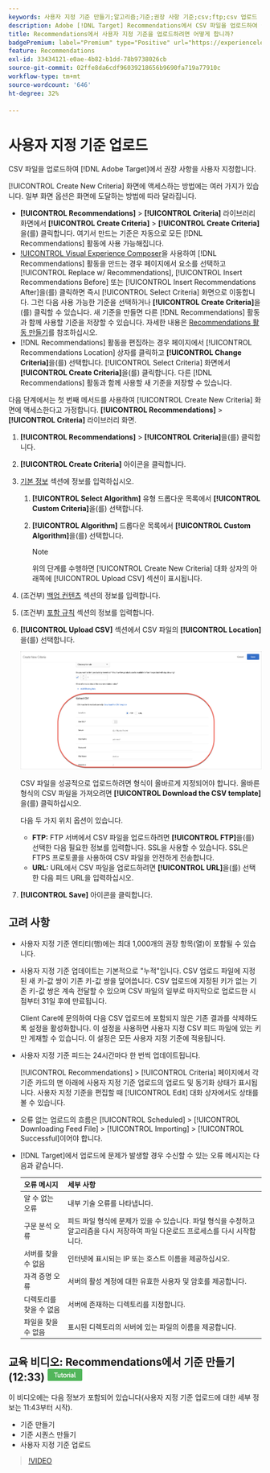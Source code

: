 ```yaml
---
keywords: 사용자 지정 기준 만들기;알고리즘;기준;권장 사항 기준;csv;ftp;csv 업로드
description: Adobe [!DNL Target] Recommendations에서 CSV 파일을 업로드하여 권장 사항을 사용자 지정하는 방법을 알아봅니다.
title: Recommendations에서 사용자 지정 기준을 업로드하려면 어떻게 합니까?
badgePremium: label="Premium" type="Positive" url="https://experienceleague.adobe.com/docs/target/using/introduction/intro.html?lang=en#premium newtab=true" tooltip="Target Premium에 포함된 내용을 확인합니다."
feature: Recommendations
exl-id: 33434121-e0ae-4b82-b1dd-78b9738026cb
source-git-commit: 02ffe8da6cdf96039218656b9690fa719a77910c
workflow-type: tm+mt
source-wordcount: '646'
ht-degree: 32%

---
```


# 사용자 지정 기준 업로드

CSV 파일을 업로드하여 [!DNL Adobe Target]에서 권장 사항을 사용자 지정합니다.

[!UICONTROL Create New Criteria] 화면에 액세스하는 방법에는 여러 가지가 있습니다. 일부 화면 옵션은 화면에 도달하는 방법에 따라 달라집니다.

* **[!UICONTROL Recommendations]** > **[!UICONTROL Criteria]** 라이브러리 화면에서 **[!UICONTROL Create Criteria]** > **[!UICONTROL Create Criteria]**&#x200B;을(를) 클릭합니다. 여기서 만드는 기준은 자동으로 모든 [!DNL Recommendations] 활동에 사용 가능해집니다.
* [!UICONTROL Visual Experience Composer](VEC)을 사용하여 [!DNL Recommendations] 활동을 만드는 경우 페이지에서 요소를 선택하고 [!UICONTROL Replace w/ Recommendations], [!UICONTROL Insert Recommendations Before] 또는 [!UICONTROL Insert Recommendations After]을(를) 클릭하면 즉시 [!UICONTROL Select Criteria] 화면으로 이동합니다. 그런 다음 사용 가능한 기준을 선택하거나 **[!UICONTROL Create Criteria]**&#x200B;을(를) 클릭할 수 있습니다. 새 기준을 만들면 다른 [!DNL Recommendations] 활동과 함께 사용할 기준을 저장할 수 있습니다. 자세한 내용은 [Recommendations 활동 만들기](/help/main/c-recommendations/t-create-recs-activity/create-recs-activity.md)를 참조하십시오.
* [!DNL Recommendations] 활동을 편집하는 경우 페이지에서 [!UICONTROL Recommendations Location] 상자를 클릭하고 **[!UICONTROL Change Criteria]**&#x200B;을(를) 선택합니다. [!UICONTROL Select Criteria] 화면에서 **[!UICONTROL Create Criteria]**&#x200B;을(를) 클릭합니다. 다른 [!DNL Recommendations] 활동과 함께 사용할 새 기준을 저장할 수 있습니다.

다음 단계에서는 첫 번째 메서드를 사용하여 [!UICONTROL Create New Criteria] 화면에 액세스한다고 가정합니다. **[!UICONTROL Recommendations]** > **[!UICONTROL Criteria]** 라이브러리 화면.

1. **[!UICONTROL Recommendations]** > **[!UICONTROL Criteria]**&#x200B;을(를) 클릭합니다.

1. **[!UICONTROL Create Criteria]** 아이콘을 클릭합니다.

1. [기본 정보](/help/main/c-recommendations/c-algorithms/create-new-algorithm.md#info) 섹션에 정보를 입력하십시오.

   1. **[!UICONTROL Select Algorithm]** 유형 드롭다운 목록에서 **[!UICONTROL Custom Criteria]**&#x200B;을(를) 선택합니다.

   1. **[!UICONTROL Algorithm]** 드롭다운 목록에서 **[!UICONTROL Custom Algorithm]**&#x200B;을(를) 선택합니다.

      >[!NOTE]
      >
      >위의 단계를 수행하면 [!UICONTROL Create New Criteria] 대화 상자의 아래쪽에 [!UICONTROL Upload CSV] 섹션이 표시됩니다.

1. (조건부) [백업 컨텐츠](/help/main/c-recommendations/c-algorithms/create-new-algorithm.md#content) 섹션의 정보를 입력합니다.

1. (조건부) [포함 규칙](/help/main/c-recommendations/c-algorithms/create-new-algorithm.md#inclusion) 섹션의 정보를 입력합니다.

1. **[!UICONTROL Upload CSV]** 섹션에서 CSV 파일의 **[!UICONTROL Location]**&#x200B;을(를) 선택합니다.

   ![CSV 섹션 업로드](assets/upload-csv.png)

   CSV 파일을 성공적으로 업로드하려면 형식이 올바르게 지정되어야 합니다. 올바른 형식의 CSV 파일을 가져오려면 **[!UICONTROL Download the CSV template]**&#x200B;을(를) 클릭하십시오.

   다음 두 가지 위치 옵션이 있습니다.

   * **FTP:** FTP 서버에서 CSV 파일을 업로드하려면 **[!UICONTROL FTP]**&#x200B;을(를) 선택한 다음 필요한 정보를 입력합니다. SSL을 사용할 수 있습니다. SSL은 FTPS 프로토콜을 사용하여 CSV 파일을 안전하게 전송합니다.
   * **URL:** URL에서 CSV 파일을 업로드하려면 **[!UICONTROL URL]**&#x200B;을(를) 선택한 다음 피드 URL을 입력하십시오.

1. **[!UICONTROL Save]** 아이콘을 클릭합니다.

## 고려 사항

* 사용자 지정 기준 엔티티(행)에는 최대 1,000개의 권장 항목(열)이 포함될 수 있습니다.

* 사용자 지정 기준 업데이트는 기본적으로 &quot;누적&quot;입니다. CSV 업로드 파일에 지정된 새 키-값 쌍이 기존 키-값 쌍을 덮어씁니다. CSV 업로드에 지정된 키가 없는 기존 키-값 쌍은 계속 전달할 수 있으며 CSV 파일의 일부로 마지막으로 업로드한 시점부터 31일 후에 만료됩니다.

  Client Care에 문의하여 다음 CSV 업로드에 포함되지 않은 기존 결과를 삭제하도록 설정을 활성화합니다. 이 설정을 사용하면 사용자 지정 CSV 피드 파일에 있는 키만 게재할 수 있습니다. 이 설정은 모든 사용자 지정 기준에 적용됩니다.

* 사용자 지정 기준 피드는 24시간마다 한 번씩 업데이트됩니다.

  [!UICONTROL Recommendations] > [!UICONTROL Criteria] 페이지에서 각 기준 카드의 맨 아래에 사용자 지정 기준 업로드의 업로드 및 동기화 상태가 표시됩니다. 사용자 지정 기준을 편집할 때 [!UICONTROL Edit] 대화 상자에서도 상태를 볼 수 있습니다.

* 오류 없는 업로드의 흐름은 [!UICONTROL Scheduled] > [!UICONTROL Downloading Feed File] > [!UICONTROL Importing] > [!UICONTROL Successful]이어야 합니다.

* [!DNL Target]에서 업로드에 문제가 발생할 경우 수신할 수 있는 오류 메시지는 다음과 같습니다.

  | 오류 메시지 | 세부 사항 |
  |--- |--- |
  | 알 수 없는 오류 | 내부 기술 오류를 나타냅니다. |
  | 구문 분석 오류 | 피드 파일 형식에 문제가 있을 수 있습니다. 파일 형식을 수정하고 알고리즘을 다시 저장하여 파일 다운로드 프로세스를 다시 시작합니다. |
  | 서버를 찾을 수 없음 | 인터넷에 표시되는 IP 또는 호스트 이름을 제공하십시오. |
  | 자격 증명 오류 | 서버의 활성 계정에 대한 유효한 사용자 및 암호를 제공합니다. |
  | 디렉토리를 찾을 수 없음 | 서버에 존재하는 디렉토리를 지정합니다. |
  | 파일을 찾을 수 없음 | 표시된 디렉토리의 서버에 있는 파일의 이름을 제공합니다. |

## 교육 비디오: Recommendations에서 기준 만들기(12:33) ![튜토리얼 배지](/help/main/assets/tutorial.png)

이 비디오에는 다음 정보가 포함되어 있습니다(사용자 지정 기준 업로드에 대한 세부 정보는 11:43부터 시작).

* 기준 만들기
* 기준 시퀀스 만들기
* 사용자 지정 기준 업로드

>[!VIDEO](https://video.tv.adobe.com/v/27694?quality=12)
